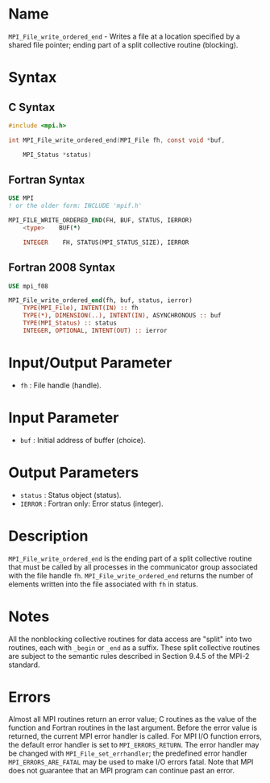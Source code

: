 # Name

`MPI_File_write_ordered_end` - Writes a file at a location specified
by a shared file pointer; ending part of a split collective routine
(blocking).

# Syntax

## C Syntax

```c
#include <mpi.h>

int MPI_File_write_ordered_end(MPI_File fh, const void *buf,

    MPI_Status *status)
```

## Fortran Syntax

```fortran
USE MPI
! or the older form: INCLUDE 'mpif.h'

MPI_FILE_WRITE_ORDERED_END(FH, BUF, STATUS, IERROR)
    <type>    BUF(*)

    INTEGER    FH, STATUS(MPI_STATUS_SIZE), IERROR
```

## Fortran 2008 Syntax

```fortran
USE mpi_f08

MPI_File_write_ordered_end(fh, buf, status, ierror)
    TYPE(MPI_File), INTENT(IN) :: fh
    TYPE(*), DIMENSION(..), INTENT(IN), ASYNCHRONOUS :: buf
    TYPE(MPI_Status) :: status
    INTEGER, OPTIONAL, INTENT(OUT) :: ierror
```


# Input/Output Parameter

* `fh` : File handle (handle).

# Input Parameter

* `buf` : Initial address of buffer (choice).

# Output Parameters

* `status` : Status object (status).
* `IERROR` : Fortran only: Error status (integer).

# Description

`MPI_File_write_ordered_end` is the ending part of a split collective
routine that must be called by all processes in the communicator group
associated with the file handle `fh`. `MPI_File_write_ordered_end` returns
the number of elements written into the file associated with `fh` in
status.

# Notes

All the nonblocking collective routines for data access are "split"
into two routines, each with `_begin` or `_end` as a suffix. These split
collective routines are subject to the semantic rules described in
Section 9.4.5 of the MPI-2 standard.

# Errors

Almost all MPI routines return an error value; C routines as the value
of the function and Fortran routines in the last argument.
Before the error value is returned, the current MPI error handler is
called. For MPI I/O function errors, the default error handler is set to
`MPI_ERRORS_RETURN`. The error handler may be changed with
`MPI_File_set_errhandler`; the predefined error handler
`MPI_ERRORS_ARE_FATAL` may be used to make I/O errors fatal. Note that MPI
does not guarantee that an MPI program can continue past an error.
